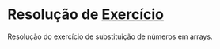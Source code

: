 # Resolução de [Exercício](https://github.com/stebsnusch/basecamp-javascript/tree/main/variaveis-e-tipos)

Resolução do exercício de substituição de números em arrays.


